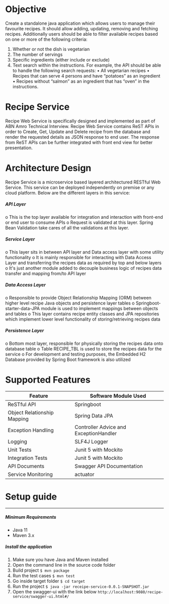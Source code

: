 # Objective
Create a standalone java application which allows users to manage their favourite recipes. It should
allow adding, updating, removing and fetching recipes. Additionally users should be able to filter
available recipes based on one or more of the following criteria:
1. Whether or not the dish is vegetarian
2. The number of servings
3. Specific ingredients (either include or exclude)
4. Text search within the instructions.
For example, the API should be able to handle the following search requests:
• All vegetarian recipes
• Recipes that can serve 4 persons and have “potatoes” as an ingredient
• Recipes without “salmon” as an ingredient that has “oven” in the instructions.

# Recipe Service
Recipe Web Service is specifically designed and implemented as part of ABN Amro Technical Interview. Recipe Web Service contains ReST APIs in order to Create, Get, Update and Delete recipe from the database and render the requested details as JSON response to end user. The response from ReST APIs can be further integrated with front end view for better presentation.

# Architecture Design
Recipe Service is a microservice based layered architectured RESTful Web Service. This service can be deployed independently on premise or any cloud platform.
Below are the different layers in this service:
##### API Layer
o	This is the top layer available for integration and interaction with front-end or end user to consume APIs
o	Request is validated at this layer. Spring Bean Validation take cares of all the validations at this layer. 

##### Service Layer
o	This layer sits in between API layer and Data access layer with some utility functionality
o	It is mainly responsible for interacting with Data Access Layer and transferring the recipes data as required by top and below layers
o	It's just another module added to decouple business logic of recipes data transfer and mapping from/to API layer

##### Data Access Layer
o	Responsible to provide Object Relationship Mapping (ORM) between higher level recipe Java objects and persistence layer tables
o	Springboot-starter-data-JPA module is used to implement mappings between objects and tables
o	This layer contains recipe entity classes and JPA repositories which implement lower level functionality of storing/retrieving recipes data

##### Persistence Layer
o	Bottom most layer, responsible for physically storing the recipes data onto database table
o	Table RECIPE_TBL is used to store the recipes data for the service
o	For development and testing purposes, the Embedded H2 Database provided by Spring Boot framework is also utilized

# Supported Features
Feature  | Software Module Used
------------- | -------------
ReSTful API  | Springboot
Object Relationship Mapping | Spring Data JPA
Exception Handling | Controller Advice and ExceptionHandler
Logging | SLF4J Logger
Unit Tests | Junit 5 with Mockito
Integration Tests | Junit 5 with Mockito
API Documents | Swagger API Documentation
Service Monitoring | actuator

# Setup guide
----
##### Minimum Requirements
-  Java 11
-  Maven 3.x
##### Install the application
1. Make sure you have Java and Maven installed
2. Open the command line in the source code folder
3. Build project
   `$ mvn package`
 4. Run the test cases
    `$ mvn test`
5.  Go inside target folder
    `$ cd target`
5. Run the project
   `$ java -jar receipe-service-0.0.1-SNAPSHOT.jar`
6. Open the swagger-ui with the link below
`http://localhost:9080/recipe-service/swagger-ui.html#/`




